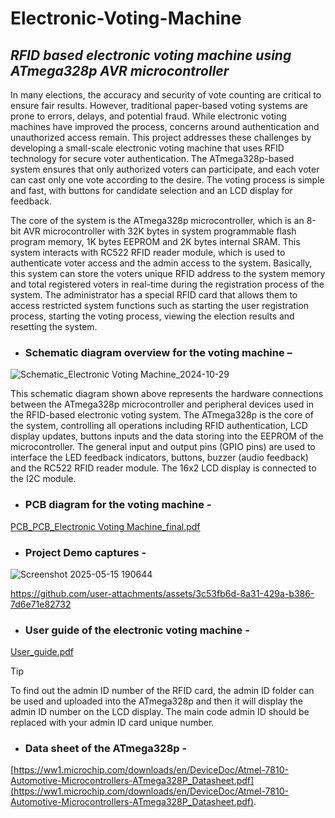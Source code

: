 # **Electronic-Voting-Machine**
## _RFID based electronic voting machine using ATmega328p AVR microcontroller_

In many elections, the accuracy and security of vote counting are critical to ensure fair results. 
However, traditional paper-based voting systems are prone to errors, delays, and potential 
fraud. While electronic voting machines have improved the process, concerns around 
authentication and unauthorized access remain. This project addresses these challenges by 
developing a small-scale electronic voting machine that uses RFID technology for secure voter 
authentication. The ATmega328p-based system ensures that only authorized voters can 
participate, and each voter can cast only one vote according to the desire. The voting process 
is simple and fast, with buttons for candidate selection and an LCD display for feedback. 

The core of the system is the ATmega328p microcontroller, which is an 8-bit AVR 
microcontroller with 32K bytes in system programmable flash program memory, 1K bytes 
EEPROM and 2K bytes internal SRAM. This system interacts with RC522 RFID  reader 
module, which is used to authenticate voter access and the admin access to the system. 
Basically, this system can store the voters unique RFID address to the system memory and total 
registered voters in real-time during the registration process of the system. The administrator 
has a special RFID card that allows them to access restricted system functions such as starting 
the user registration process, starting the voting process, viewing the election results and 
resetting the system.

* ### Schematic diagram overview for the voting machine –  
![Schematic_Electronic Voting Machine_2024-10-29](https://github.com/user-attachments/assets/ba8bec43-211a-48a2-be22-cdc445995c2c)

This schematic diagram shown above represents the hardware connections between the 
ATmega328p microcontroller and peripheral devices used in the RFID-based electronic voting 
system. The ATmega328p is the core of the system, controlling all operations including RFID 
authentication, LCD display updates, buttons inputs and the data storing into the EEPROM of 
the microcontroller. The general input and output pins (GPIO pins) are used to interface the 
LED feedback indicators, buttons, buzzer (audio feedback) and the RC522 RFID reader 
module. The 16x2 LCD display is connected to the I2C module.

* ### PCB diagram for the voting machine -
[PCB_PCB_Electronic Voting Machine_final.pdf](https://github.com/user-attachments/files/20229145/PCB_PCB_Electronic.Voting.Machine_final.pdf)

* ### Project Demo captures - 
![Screenshot 2025-05-15 190644](https://github.com/user-attachments/assets/3db5df1d-cea1-46db-97ef-a4722fb1ca01)

https://github.com/user-attachments/assets/3c53fb6d-8a31-429a-b386-7d6e71e82732

* ### User guide of the electronic voting machine -
[User_guide.pdf](https://github.com/user-attachments/files/21251236/User_guide.pdf)

> [!TIP]
> To find out the admin ID number of the RFID card, the admin ID folder can be used and uploaded into the ATmega328p and then it will display the admin ID number on the LCD display. The main code admin ID should be replaced with your admin ID card unique number.

* ### Data sheet of the ATmega328p - 
[https://ww1.microchip.com/downloads/en/DeviceDoc/Atmel-7810-Automotive-Microcontrollers-ATmega328P_Datasheet.pdf](https://ww1.microchip.com/downloads/en/DeviceDoc/Atmel-7810-Automotive-Microcontrollers-ATmega328P_Datasheet.pdf).

